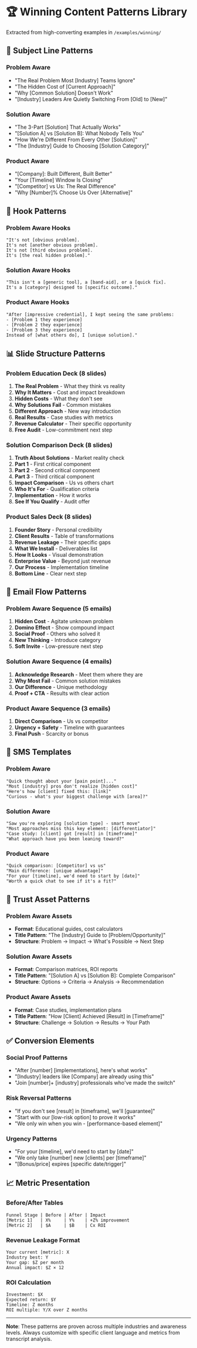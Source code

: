 # 🏆 Winning Content Patterns Library

Extracted from high-converting examples in `/examples/winning/`

## 📝 Subject Line Patterns

### Problem Aware
- "The Real Problem Most [Industry] Teams Ignore"
- "The Hidden Cost of [Current Approach]"
- "Why [Common Solution] Doesn't Work"
- "[Industry] Leaders Are Quietly Switching From [Old] to [New]"

### Solution Aware
- "The 3-Part [Solution] That Actually Works"
- "[Solution A] vs [Solution B]: What Nobody Tells You"
- "How We're Different From Every Other [Solution]"
- "The [Industry] Guide to Choosing [Solution Category]"

### Product Aware
- "[Company]: Built Different, Built Better"
- "Your [Timeline] Window Is Closing"
- "[Competitor] vs Us: The Real Difference"
- "Why [Number]% Choose Us Over [Alternative]"

## 🎯 Hook Patterns

### Problem Aware Hooks
```
"It's not [obvious problem].
It's not [another obvious problem].
It's not [third obvious problem].
It's [the real hidden problem]."
```

### Solution Aware Hooks
```
"This isn't a [generic tool], a [band-aid], or a [quick fix].
It's a [category] designed to [specific outcome]."
```

### Product Aware Hooks
```
"After [impressive credential], I kept seeing the same problems:
- [Problem 1 they experience]
- [Problem 2 they experience]
- [Problem 3 they experience]
Instead of [what others do], I [unique solution]."
```

## 📊 Slide Structure Patterns

### Problem Education Deck (8 slides)
1. **The Real Problem** - What they think vs reality
2. **Why It Matters** - Cost and impact breakdown
3. **Hidden Costs** - What they don't see
4. **Why Solutions Fail** - Common mistakes
5. **Different Approach** - New way introduction
6. **Real Results** - Case studies with metrics
7. **Revenue Calculator** - Their specific opportunity
8. **Free Audit** - Low-commitment next step

### Solution Comparison Deck (8 slides)
1. **Truth About Solutions** - Market reality check
2. **Part 1** - First critical component
3. **Part 2** - Second critical component  
4. **Part 3** - Third critical component
5. **Impact Comparison** - Us vs others chart
6. **Who It's For** - Qualification criteria
7. **Implementation** - How it works
8. **See If You Qualify** - Audit offer

### Product Sales Deck (8 slides)
1. **Founder Story** - Personal credibility
2. **Client Results** - Table of transformations
3. **Revenue Leakage** - Their specific gaps
4. **What We Install** - Deliverables list
5. **How It Looks** - Visual demonstration
6. **Enterprise Value** - Beyond just revenue
7. **Our Process** - Implementation timeline
8. **Bottom Line** - Clear next step

## 💬 Email Flow Patterns

### Problem Aware Sequence (5 emails)
1. **Hidden Cost** - Agitate unknown problem
2. **Domino Effect** - Show compound impact
3. **Social Proof** - Others who solved it
4. **New Thinking** - Introduce category
5. **Soft Invite** - Low-pressure next step

### Solution Aware Sequence (4 emails)
1. **Acknowledge Research** - Meet them where they are
2. **Why Most Fail** - Common solution mistakes
3. **Our Difference** - Unique methodology
4. **Proof + CTA** - Results with clear action

### Product Aware Sequence (3 emails)
1. **Direct Comparison** - Us vs competitor
2. **Urgency + Safety** - Timeline with guarantees
3. **Final Push** - Scarcity or bonus

## 📱 SMS Templates

### Problem Aware
```
"Quick thought about your [pain point]..."
"Most [industry] pros don't realize [hidden cost]"
"Here's how [client] fixed this: [link]"
"Curious - what's your biggest challenge with [area]?"
```

### Solution Aware
```
"Saw you're exploring [solution type] - smart move"
"Most approaches miss this key element: [differentiator]"
"Case study: [client] got [result] in [timeframe]"
"What approach have you been leaning toward?"
```

### Product Aware
```
"Quick comparison: [Competitor] vs us"
"Main difference: [unique advantage]"
"For your [timeline], we'd need to start by [date]"
"Worth a quick chat to see if it's a fit?"
```

## 🎨 Trust Asset Patterns

### Problem Aware Assets
- **Format**: Educational guides, cost calculators
- **Title Pattern**: "The [Industry] Guide to [Problem/Opportunity]"
- **Structure**: Problem → Impact → What's Possible → Next Step

### Solution Aware Assets
- **Format**: Comparison matrices, ROI reports
- **Title Pattern**: "[Solution A] vs [Solution B]: Complete Comparison"
- **Structure**: Options → Criteria → Analysis → Recommendation

### Product Aware Assets
- **Format**: Case studies, implementation plans
- **Title Pattern**: "How [Client] Achieved [Result] in [Timeframe]"
- **Structure**: Challenge → Solution → Results → Your Path

## ✅ Conversion Elements

### Social Proof Patterns
- "After [number] [implementations], here's what works"
- "[Industry] leaders like [Company] are already using this"
- "Join [number]+ [industry] professionals who've made the switch"

### Risk Reversal Patterns
- "If you don't see [result] in [timeframe], we'll [guarantee]"
- "Start with our [low-risk option] to prove it works"
- "We only win when you win - [performance-based element]"

### Urgency Patterns
- "For your [timeline], we'd need to start by [date]"
- "We only take [number] new [clients] per [timeframe]"
- "[Bonus/price] expires [specific date/trigger]"

## 📈 Metric Presentation

### Before/After Tables
```
Funnel Stage | Before | After | Impact
[Metric 1]   | X%     | Y%    | +Z% improvement
[Metric 2]   | $A     | $B    | Cx ROI
```

### Revenue Leakage Format
```
Your current [metric]: X
Industry best: Y  
Your gap: $Z per month
Annual impact: $Z × 12
```

### ROI Calculation
```
Investment: $X
Expected return: $Y
Timeline: Z months
ROI multiple: Y/X over Z months
```

---

**Note**: These patterns are proven across multiple industries and awareness levels. Always customize with specific client language and metrics from transcript analysis.